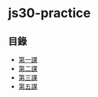 # js30-practice
## 目錄
- [第一課](https://github.com/o1432257/js30-practice/tree/main/01%20-%20JavaScript%20Drum%20Kit)
- [第二課](https://github.com/o1432257/js30-practice/tree/main/02%20-%20JS%20and%20CSS%20Clock)
- [第三課](https://github.com/o1432257/js30-practice/tree/main/03%20-%20CSS%20Variables)
- [第五課](https://github.com/o1432257/js30-practice/tree/main/05%20-%20Flex%20Panel%20Gallery)


